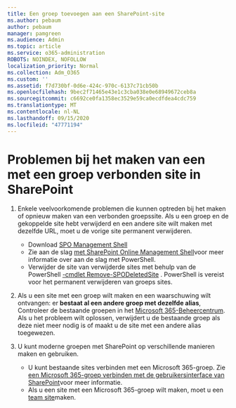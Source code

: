 ```yaml
---
title: Een groep toevoegen aan een SharePoint-site
ms.author: pebaum
author: pebaum
manager: pamgreen
ms.audience: Admin
ms.topic: article
ms.service: o365-administration
ROBOTS: NOINDEX, NOFOLLOW
localization_priority: Normal
ms.collection: Adm_O365
ms.custom: ''
ms.assetid: f7d730bf-0d6e-424c-970c-6137c71cb50b
ms.openlocfilehash: 9bec2f71465e43e1c3cba038e0e68949672ceb8a
ms.sourcegitcommit: c6692ce0fa1358ec3529e59ca0ecdfdea4cdc759
ms.translationtype: MT
ms.contentlocale: nl-NL
ms.lasthandoff: 09/15/2020
ms.locfileid: "47771194"
---
```

# <a name="issues-when-creating-a-group-connected-site-in-sharepoint"></a>Problemen bij het maken van een met een groep verbonden site in SharePoint

1. Enkele veelvoorkomende problemen die kunnen optreden bij het maken of opnieuw maken van een verbonden groepssite.
Als u een groep en de gekoppelde site hebt verwijderd en een andere site wilt maken met dezelfde URL, moet u de vorige site permanent verwijderen.

   - Download [SPO Management Shell](https://support.office.com/article/introduction-to-the-sharepoint-online-management-shell-c16941c3-19b4-4710-8056-34c034493429)
   - Zie aan de slag [met SharePoint Online Management Shell](https://docs.microsoft.com/powershell/module/sharepoint-online/remove-sposite)voor meer informatie over aan de slag met PowerShell.
   - Verwijder de site van verwijderde sites met behulp van de PowerShell [-cmdlet Remove-SPODeletedSite](https://docs.microsoft.com/powershell/module/sharepoint-online/remove-sposite?view=sharepoint-ps) . PowerShell is vereist voor het permanent verwijderen van groeps sites.

1. Als u een site met een groep wilt maken en een waarschuwing wilt ontvangen: er **bestaat al een andere groep met dezelfde alias**, Controleer de bestaande groepen in het [Microsoft 365-Beheercentrum](https://admin.microsoft.com/AdminPortal/Home#/groups). Als u het probleem wilt oplossen, verwijdert u de bestaande groep als deze niet meer nodig is of maakt u de site met een andere alias toegewezen.

1. U kunt moderne groepen met SharePoint op verschillende manieren maken en gebruiken.

   - U kunt bestaande sites verbinden met een Microsoft 365-groep. Zie [een Microsoft 365-groep verbinden met de gebruikersinterface van SharePoint](https://docs.microsoft.com/sharepoint/dev/transform/modernize-connect-to-office365-group#connect-an-office-365-group-using-the-sharepoint-user-interface)voor meer informatie.
   - Als u een site met een Microsoft 365-groep wilt maken, moet u een [team site](https://admin.microsoft.com/sharepoint)maken.

